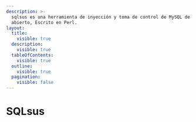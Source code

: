 ```yaml
---
description: >-
  sqlsus es una herramienta de inyección y toma de control de MySQL de código
  abierto, Escrito en Perl.
layout:
  title:
    visible: true
  description:
    visible: true
  tableOfContents:
    visible: true
  outline:
    visible: true
  pagination:
    visible: false
---
```


# SQLsus

